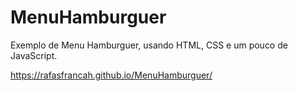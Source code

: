 # MenuHamburguer

Exemplo de Menu Hamburguer, usando HTML, CSS e um pouco de JavaScript.

 https://rafasfrancah.github.io/MenuHamburguer/
